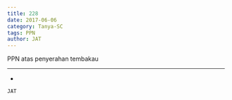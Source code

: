 ```yaml
---
title: 228
date: 2017-06-06
category: Tanya-SC
tags: PPN
author: JAT
---
```


PPN atas penyerahan tembakau

---

-

`JAT`
